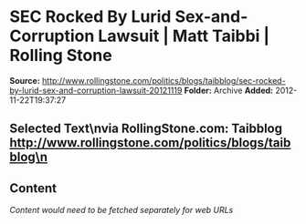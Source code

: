 # SEC Rocked By Lurid Sex-and-Corruption Lawsuit | Matt Taibbi | Rolling Stone

**Source:** http://www.rollingstone.com/politics/blogs/taibblog/sec-rocked-by-lurid-sex-and-corruption-lawsuit-20121119
**Folder:** Archive
**Added:** 2012-11-22T19:37:27


## Selected Text\nvia RollingStone.com: Taibblog http://www.rollingstone.com/politics/blogs/taibblog\n

## Content
*Content would need to be fetched separately for web URLs*

